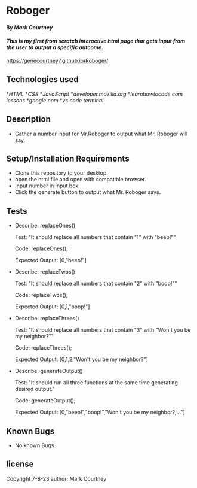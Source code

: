 # Roboger
#### By _**Mark Courtney**_
#### _This is my first from scratch interactive html page that gets input from the user to output a specific outcome._
https://genecourtney7.github.io/Roboger/
## Technologies used
*_HTML_
*_CSS_
*_JavaScript_
*_developer.mozilla.org_
*_learnhowtocode.com lessons_
*_google.com_
*_vs code terminal_
## Description
* Gather a number input for Mr.Roboger to output what Mr. Roboger will say.
## Setup/Installation Requirements
* Clone this repository to your desktop.
* open the html file and open with compatible browser. 
* Input number in input box.
* Click the generate button to output what Mr. Roboger says.
## Tests
* Describe: replaceOnes()

    Test: "It should replace all numbers that contain "1" with "beep!""

    Code: replaceOnes();

    Expected Output: [0,"beep!"]
    
* Describe: replaceTwos()

    Test: "It should replace all numbers that contain "2" with "boop!""

    Code: replaceTwos();

    Expected Output: [0,1,"boop!"]

* Describe: replaceThrees()

    Test: "It should replace all numbers that contain "3" with "Won't you be my neighbor?""

    Code: replaceThrees();

    Expected Output: [0,1,2,"Won't you be my neighbor?"]

* Describe: generateOutput()

    Test: "It should run all three functions at the same time generating desired output."

    Code: generateOutput();

    Expected Output: [0,"beep!","boop!","Won't you be my neighbor?,..."]

## Known Bugs
* No known Bugs
## license  
Copyright 7-8-23 author: Mark Courtney
